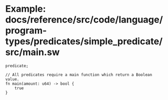# Example: docs/reference/src/code/language/program-types/predicates/simple_predicate/src/main.sw

```sway
predicate;

// All predicates require a main function which return a Boolean value.
fn main(amount: u64) -> bool {
    true
}

```
